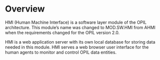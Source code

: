 # Overview

HMI (Human Machine Interface) is a software layer module of the OPIL architecture. This module’s name was changed to MOD.SW.HMI from AHMI when the requirements changed for the OPIL version 2.0.

HMI is a web application server with its own local database for storing data needed in this module. HMI serves a web browser user interface for the human agents to monitor and control OPIL data entities.
